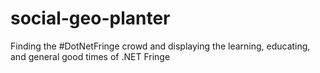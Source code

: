 # social-geo-planter
Finding the #DotNetFringe crowd and displaying the learning, educating, and general good times of .NET Fringe
